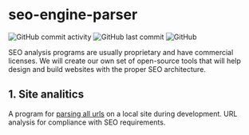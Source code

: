 # seo-engine-parser

![GitHub commit activity](https://img.shields.io/github/commit-activity/m/Konkin-Ivan/seo-engine-parser?logo=github&style=for-the-badge)
![GitHub last commit](https://img.shields.io/github/last-commit/Konkin-Ivan/seo-engine-parser?logo=github&style=for-the-badge)
![GitHub](https://img.shields.io/github/license/Konkin-Ivan/seo-engine-parser?logo=github&style=for-the-badge)

SEO analysis programs are usually proprietary and have commercial licenses. We will create our own set of open-source tools that will help design and build websites with the proper SEO architecture.

## 1. Site analitics

A program for [parsing all urls](https://github.com/Konkin-Ivan/seo-engine-parser/tree/main/public/parse_url) on a local site during development. URL analysis for compliance with SEO requirements.


